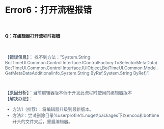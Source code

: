 # Error6：打开流程报错

<br>


#### Q：在编辑器打开流程时报错

<font color=5a6877>
<br>

**【错误信息】：**
找不到方法：”System.String BotTimeUI.Common.Control.Interface.IControlFactory.ToSelectorMetaData(BotTimeUI.Common.Control.Interface.IUiObject,BotTimeUI.Common.Model.GetMetaDataAdditionalInfo,System.String ByRef,System.String ByRef)“.
</font>

<font color=5a6877>
<br>

**【原因分析】**：当前编辑器版本低于开发此流程时使用的编辑器版本
<br>
**【解决办法】**：

* 方法1（推荐）：将编辑器升级到最新版本。
* 方法2：尝试删除目录%userprofile%\.nuget\packages下以encoo和bottime开头的文件夹后，重启编辑器。

</font>
<br><br>
